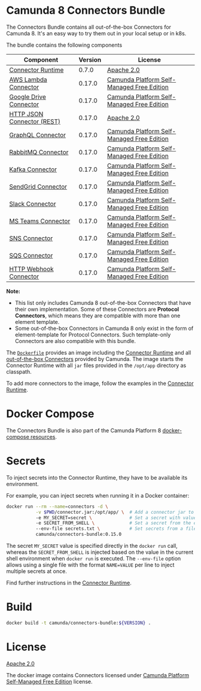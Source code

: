 # Camunda 8 Connectors Bundle

The Connectors Bundle contains all out-of-the-box Connectors for Camunda 8. It's an easy way to try them out in your local setup or in k8s.

The bundle contains the following components

| Component                    | Version | License                                      | 
|------------------------------|---------|----------------------------------------------|
| [Connector Runtime]          | 0.7.0   | [Apache 2.0]                                 | 
| [AWS Lambda Connector]       | 0.17.0  | [Camunda Platform Self-Managed Free Edition] | 
| [Google Drive Connector]     | 0.17.0  | [Camunda Platform Self-Managed Free Edition] |
| [HTTP JSON Connector (REST)] | 0.17.0  | [Apache 2.0]                                 |
| [GraphQL Connector]          | 0.17.0  | [Camunda Platform Self-Managed Free Edition] |
| [RabbitMQ Connector]         | 0.17.0  | [Camunda Platform Self-Managed Free Edition] |
| [Kafka Connector]            | 0.17.0  | [Camunda Platform Self-Managed Free Edition] |
| [SendGrid Connector]         | 0.17.0  | [Camunda Platform Self-Managed Free Edition] |
| [Slack Connector]            | 0.17.0  | [Camunda Platform Self-Managed Free Edition] |
| [MS Teams Connector]         | 0.17.0  | [Camunda Platform Self-Managed Free Edition] |
| [SNS Connector]              | 0.17.0  | [Camunda Platform Self-Managed Free Edition] |
| [SQS Connector]              | 0.17.0  | [Camunda Platform Self-Managed Free Edition] |
| [HTTP Webhook Connector]     | 0.17.0  | [Camunda Platform Self-Managed Free Edition] |

**Note:** 
- This list only includes Camunda 8 out-of-the-box Connectors that have their own implementation.
Some of these Connectors are **Protocol Connectors**, which means they are compatible with more than one element template.
- Some out-of-the-box Connectors in Camunda 8 only exist in the form of element-template for Protocol Connectors.
Such template-only Connectors are also compatible with this bundle.


The [`Dockerfile`](./mvn/default-bundle/Dockerfile) provides an image including the [Connector Runtime]
and all [out-of-the-box Connectors](https://docs.camunda.io/docs/components/connectors/out-of-the-box-connectors/available-connectors-overview/)
provided by Camunda. The image starts the Connector Runtime with all `jar`
files provided in the `/opt/app` directory as classpath.

To add more connectors to the image, follow the examples in the [Connector Runtime].

# Docker Compose

The Connectors Bundle is also part of the Camunda Platform 8 [docker-compose resources](https://github.com/camunda/camunda-platform).

# Secrets

To inject secrets into the Connector Runtime, they have to be available its environment.

For example, you can inject secrets when running it in a Docker container:

```bash
docker run --rm --name=connectors -d \
           -v $PWD/connector.jar:/opt/app/ \  # Add a connector jar to the classpath
           -e MY_SECRET=secret \              # Set a secret with value
           -e SECRET_FROM_SHELL \             # Set a secret from the environment
           --env-file secrets.txt \           # Set secrets from a file
           camunda/connectors-bundle:0.15.0
```

The secret `MY_SECRET` value is specified directly in the `docker run` call,
whereas the `SECRET_FROM_SHELL` is injected based on the value in the
current shell environment when `docker run` is executed. The `--env-file`
option allows using a single file with the format `NAME=VALUE` per line
to inject multiple secrets at once.

Find further instructions in the [Connector Runtime].

# Build

```bash
docker build -t camunda/connectors-bundle:${VERSION} .
```

# License

[Apache 2.0]

The docker image contains Connectors licensed under [Camunda Platform Self-Managed Free Edition] license.

[apache 2.0]: https://www.apache.org/licenses/LICENSE-2.0
[aws lambda connector]: ../connectors/aws-lambda
[camunda platform self-managed free edition]: https://camunda.com/legal/terms/cloud-terms-and-conditions/camunda-cloud-self-managed-free-edition-terms/
[google drive connector]: ../connectors/google-drive
[http json connector (rest)]: ../connectors/http-json
[graphql connector]: ../connectors/graphql
[rabbitmq connector]: ../connectors/rabbitmq
[kafka connector]: ../connectors/kafka
[connector runtime]: https://github.com/camunda/connector-runtime-docker
[sendgrid connector]: ../connectors/sendgrid
[slack connector]: ../connectors/slack
[ms teams connector]: ../connectors/microsoft-teams
[sns connector]: ../connectors/sns
[sqs connector]: ../connectors/sqs
[http webhook connector]: ../connectors/http-json

